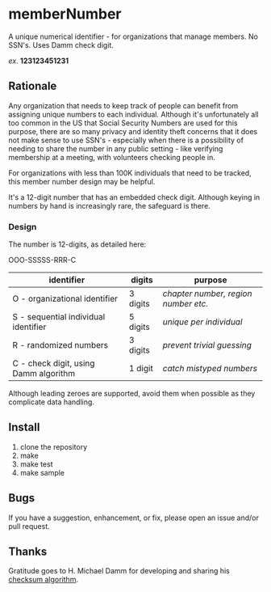 # memberNumber
A unique numerical identifier - for organizations that manage members. No SSN's. Uses Damm check digit.

*ex.* **123123451231**

## Rationale

Any organization that needs to keep track of people can benefit from assigning unique numbers to each individual. Although it's unfortunately all too common in the US that Social Security Numbers are used for this purpose, there are so many privacy and identity theft concerns that it does not make sense to use SSN's - especially when there is a possibility of needing to share the number in any public setting - like verifying membership at a meeting, with volunteers checking people in.

For organizations with less than 100K individuals that need to be tracked, this member number design may be helpful.

It's a 12-digit number that has an embedded check digit. Although keying in numbers by hand is increasingly rare, the safeguard is there.

### Design

The number is 12-digits, as detailed here:

OOO-SSSSS-RRR-C

|identifier|digits|purpose|
|---|---|---|
|O - organizational identifier|3 digits|*chapter number, region number etc.*|
|S - sequential individual identifier|5 digits|*unique per individual*|
|R - randomized numbers|3 digits|*prevent trivial guessing*|
|C - check digit, using Damm algorithm|1 digit|*catch mistyped numbers*|

Although leading zeroes are supported, avoid them when possible as they complicate data handling.

## Install

1. clone the repository
2. make
3. make test
4. make sample

## Bugs

If you have a suggestion, enhancement, or fix, please open an issue and/or pull request.

## Thanks

Gratitude goes to H. Michael Damm for developing and sharing his [checksum algorithm](https://en.wikipedia.org/wiki/Damm_algorithm).
